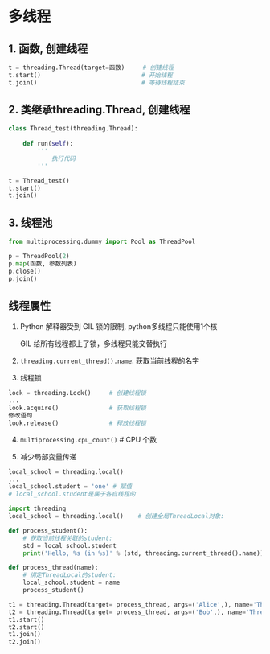 # 多线程

## 1. 函数, 创建线程

```python
t = threading.Thread(target=函数)     # 创建线程
t.start()                            # 开始线程
t.join()                             # 等待线程结束
```

## 2. 类继承threading.Thread, 创建线程

```python
class Thread_test(threading.Thread):
    
    def run(self):
        '''
            执行代码
        '''

t = Thread_test()
t.start()
t.join()
```

## 3. 线程池

```python
from multiprocessing.dummy import Pool as ThreadPool

p = ThreadPool(2)
p.map(函数, 参数列表)
p.close()
p.join()
```

## 线程属性
1) Python 解释器受到 GIL 锁的限制, python多线程只能使用1个核

    GIL 给所有线程都上了锁，多线程只能交替执行
    
2) `threading.current_thread().name`: 获取当前线程的名字

3) 线程锁

```python
lock = threading.Lock()     # 创建线程锁
...
look.acquire()              # 获取线程锁
修改语句
look.release()              # 释放线程锁
```

4) `multiprocessing.cpu_count()`  # CPU 个数

5) 减少局部变量传递

```python
local_school = threading.local()
...
local_school.student = 'one' # 赋值
# local_school.student是属于各自线程的

import threading
local_school = threading.local()    # 创建全局ThreadLocal对象:

def process_student():
    # 获取当前线程关联的student:
    std = local_school.student
    print('Hello, %s (in %s)' % (std, threading.current_thread().name))

def process_thread(name):
    # 绑定ThreadLocal的student:
    local_school.student = name
    process_student()

t1 = threading.Thread(target= process_thread, args=('Alice',), name='Thread-A')
t2 = threading.Thread(target= process_thread, args=('Bob',), name='Thread-B')
t1.start()
t2.start()
t1.join()
t2.join()
```